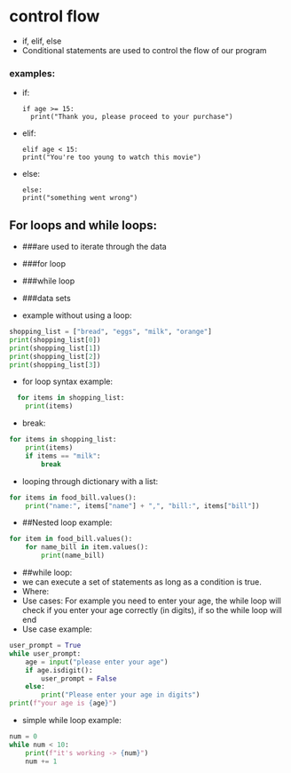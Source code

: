 # control flow
- if, elif, else
- Conditional statements are used to control the flow of our program

### examples:
- if:  
  ```
  if age >= 15:
    print("Thank you, please proceed to your purchase")
  ```
  
- elif: 
    ```
  elif age < 15:
    print("You're too young to watch this movie")
  ```  
  
- else:
    ```
  else:
    print("something went wrong")
  ```
  
## For loops and while loops:
- ###are used to iterate through the data
- ###for loop
- ###while loop
- ###data sets

- example without using a loop:
```python
shopping_list = ["bread", "eggs", "milk", "orange"]
print(shopping_list[0]) 
print(shopping_list[1])
print(shopping_list[2])
print(shopping_list[3]) 
``` 

- for loop syntax example:
```python
  for items in shopping_list:
    print(items)
```
  
- break: 
```python
for items in shopping_list:
    print(items)
    if items == "milk": 
        break 
```
- looping through dictionary with a list:
```python
for items in food_bill.values():
    print("name:", items["name"] + ",", "bill:", items["bill"])
```
- ##Nested loop example:
```python
for item in food_bill.values():
    for name_bill in item.values():
        print(name_bill)
```

- ##while loop:
- we can execute a set of statements as long as a condition is true.
- Where:
- Use cases: For example you need to enter your age, the while loop will check if you enter your age correctly (in digits), if so the while loop will end 
- Use case example:
```python
user_prompt = True
while user_prompt:
    age = input("please enter your age")
    if age.isdigit():
        user_prompt = False
    else:
        print("Please enter your age in digits")
print(f"your age is {age}")
```
- simple while loop example:
```python
num = 0
while num < 10:
    print(f"it's working -> {num}")
    num += 1
```









